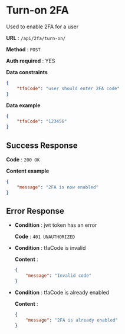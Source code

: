 # Turn-on 2FA

Used to enable 2FA for a user

**URL** : `/api/2fa/turn-on/`

**Method** : `POST`

**Auth required** : YES

**Data constraints**

```json
{
    "tfaCode": "user should enter 2FA code"
}
```

**Data example**

```json
{
    "tfaCode": "123456" 
}
```

## Success Response

**Code** : `200 OK`

**Content example**

```json
{
    "message": "2FA is now enabled"
}
```

## Error Response

* **Condition** : jwt token has an error

    **Code** : `401 UNAUTHORIZED`

* **Condition** : tfaCode is invalid

    **Content** :

    ```json
    {
        "message": "Invalid code"
    }
    ```
* **Condition** : tfaCode is already enabled

    **Content** :

    ```json
    {
        "message": "2FA is already enabled"
    }
    ```